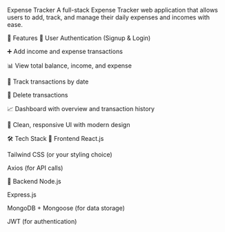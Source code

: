 Expense Tracker
A full-stack Expense Tracker web application that allows users to add, track, and manage their daily expenses and incomes with ease.

📌 Features
🔐 User Authentication (Signup & Login)

➕ Add income and expense transactions

📊 View total balance, income, and expense

📅 Track transactions by date

🧾 Delete transactions

📈 Dashboard with overview and transaction history

🎨 Clean, responsive UI with modern design

🛠️ Tech Stack
🔹 Frontend
React.js

Tailwind CSS (or your styling choice)

Axios (for API calls)

🔹 Backend
Node.js

Express.js

MongoDB + Mongoose (for data storage)

JWT (for authentication)
